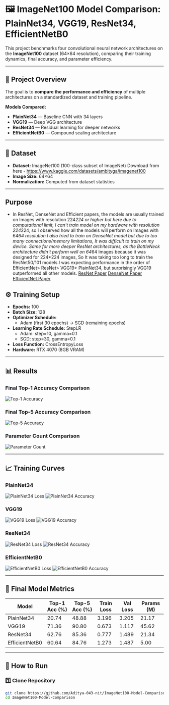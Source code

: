 # 🖼️ ImageNet100 Model Comparison: PlainNet34, VGG19, ResNet34, EfficientNetB0

This project benchmarks four convolutional neural network architectures on the **ImageNet100** dataset (64×64 resolution), comparing their training dynamics, final accuracy, and parameter efficiency.

---

## 📌 Project Overview
The goal is to **compare the performance and efficiency** of multiple architectures on a standardized dataset and training pipeline.

**Models Compared:**
- **PlainNet34** — Baseline CNN with 34 layers
- **VGG19** — Deep VGG architecture
- **ResNet34** — Residual learning for deeper networks
- **EfficientNetB0** — Compound scaling architecture

---

## 📂 Dataset
- **Dataset:** ImageNet100 (100-class subset of ImageNet)
Download from here - https://www.kaggle.com/datasets/ambityga/imagenet100
- **Image Size:** 64×64
- **Normalization:** Computed from dataset statistics

---

## Purpose
- In ResNet, DenseNet and Efficient papers, the models are usually trained on Images with resolution 224*224 or higher but here due to computational limit, I can't train model on my hardware with resolution 224*224, so I observed how all the models will perform on Images with 64*64 resolution.I also tried to train on DenseNet model but due to too many connections/memory limitations, It was difficult to train on my device. Same for more deeper ResNet architectures, as the BottleNeck architecture didn't perform well on 64*64 Images because it was designed for 224*224 images, So It was taking too long to train the ResNet50/101 models.I was expecting performance in the order of EfficientNet> ResNet> VGG19> PlainNet34, but surprisingly VGG19 outperformed all other models.
[ResNet Paper](https://arxiv.org/abs/1512.03385)
[DenseNet Paper](https://arxiv.org/abs/1608.06993)
[EfficientNet Paper](https://arxiv.org/abs/1905.11946)

## ⚙️ Training Setup
- **Epochs:** 100  
- **Batch Size:** 128  
- **Optimizer Schedule:**
  - Adam (first 30 epochs) → SGD (remaining epochs)  
- **Learning Rate Schedule:** StepLR  
  - Adam: step=10, gamma=0.1  
  - SGD: step=30, gamma=0.1  
- **Loss Function:** CrossEntropyLoss  
- **Hardware:** RTX 4070 (8GB VRAM)

---

## 📊 Results

### **Final Top-1 Accuracy Comparison**
![Top-1 Accuracy](plots/comparison_top1.png)

### **Final Top-5 Accuracy Comparison**
![Top-5 Accuracy](plots/comparison_top5.png)

### **Parameter Count Comparison**
![Parameter Count](plots/comparison_params.png)

---

## 📈 Training Curves

### PlainNet34
![PlainNet34 Loss](plots/PlainNet34_loss.png)
![PlainNet34 Accuracy](results/plots/PlainNet34_accuracy.png)

### VGG19
![VGG19 Loss](plots/VGG19_loss.png)
![VGG19 Accuracy](plots/VGG19_accuracy.png)

### ResNet34
![ResNet34 Loss](plots/ResNet34_loss.png)
![ResNet34 Accuracy](plots/ResNet34_accuracy.png)

### EfficientNetB0
![EfficientNetB0 Loss](plots/EfficientNetB0_loss.png)
![EfficientNetB0 Accuracy](plots/EfficientNetB0_accuracy.png)

---

## 📄 Final Model Metrics

| Model         | Top-1 Acc (%) | Top-5 Acc (%) | Train Loss | Val Loss | Params (M) |
|---------------|--------------|--------------|------------|----------|------------|
| PlainNet34    | 20.74        | 48.88        | 3.196      | 3.205    | 21.17      |
| VGG19         | 71.36        | 90.80        | 0.673      | 1.117    | 45.62      |
| ResNet34      | 62.76        | 85.36        | 0.777      | 1.489    | 21.34      |
| EfficientNetB0| 60.64        | 84.76        | 1.273      | 1.487    | 5.00       |

---

## 🚀 How to Run

### 1️⃣ Clone Repository
```bash
git clone https://github.com/Aditya-043-nit/ImageNet100-Model-Comparison.git
cd ImageNet100-Model-Comparison
